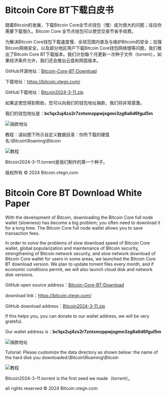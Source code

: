 <!DOCTYPE html>
<html lang="zh">
<head>
<meta charset="UTF-8">
<meta name="viewport" content="width=device-width, initial-scale=1.0">
</head>
<body>
  <div class="yellow-theme">
    <div class="container">
      <h1>Bitcoin Core BT下载白皮书</h1>
      <p>随着Bitcoin的发展，下载Bitcoin Core全节点钱包（慢）成为很大的问题；往往你需要下载很久。Bitcoin Core 全节点钱包可以使您交易节省手续费。</p>
      <p>为解决Bitcoin Core钱包下载速度慢、全球范围内普及与维护Bitcoin的安全；加强Bitcoin网络安全，以及部分地区用户下载Bitcoin Core钱包网络慢等问题，我们推出了Bitcoin Core BT下载版本。我们计划每个月更新一次种子文件（torrent），如果经济条件允许，我们还会推出云盘和网盘版本。</p>
       <p>GitHub开源地址：<a href="https://github.com/vtegn/Bitcoin-Core-BT-Download">Bitcoin-Core-BT-Download</a></p>
       <p>下载地址：<a href="">https://bitcoin.vtegn.com/</a></p>
       <p>GitHub下载地址：<a href="https://github.com/vtegn/Bitcoin-Core-BT-Download/files/14562555/Bitcoin2024-3-11.zip">Bitcoin2024-3-11.zip</a></p>
       <p>如果这使您得到帮助，您可以向我们的钱包地址捐款，我们将非常感激。</p>
      <p>我们的钱包地址是：<strong>bc1qx2uj4zs2r7zntxmzppwjxgmn3zg8a6d6fgul5m</strong></p>
      <img src="https://github.com/vtegn/Bitcoin-Core-BT-Download/assets/163028026/979461d1-045b-44ee-8e89-f1f6e550673e" alt="捐款地址">
      <p>教程：请如图下所示自定义数据目录：你所下载的硬盘名:\Bitcoin\Roaming\Bitcoin</p>
      <img src="https://github.com/vtegn/Bitcoin-Core-BT-Download/assets/163028026/c9772be6-9771-4d7f-a0a7-9c87205093ab" alt="教程">
      <p>Bitcoin2024-3-11.torrent是我们制作的第一个种子。</p>
    </div>
<div class="footer">
  <p>版权所有 &copy; 2024 Bitcoin.vtegn.com</p>
<div class="gtranslate_wrapper"></div>
</div>
</body>
<body>
  <div class="yellow-theme">
    <div class="container">
      <h1>Bitcoin Core BT Download White Paper</h1>
      <p>With the development of Bitcoin, downloading the Bitcoin Core full node wallet (slowness) has become a big problem; you often need to download it for a long time. The Bitcoin Core full node wallet allows you to save transaction fees.</p>
      <p>In order to solve the problems of slow download speed of Bitcoin Core wallet, global popularization and maintenance of Bitcoin security, strengthening of Bitcoin network security, and slow network download of Bitcoin Core wallet for users in some areas, we launched the Bitcoin Core BT download version. We plan to update torrent files every month, and if economic conditions permit, we will also launch cloud disk and network disk versions.</p>
       <p>GitHub open source address：<a href="https://github.com/vtegn/Bitcoin-Core-BT-Download">Bitcoin-Core-BT-Download</a></p>
       <p>download link：<a href="">https://bitcoin.vtegn.com/</a></p>
       <p>GitHub download address：<a href="https://github.com/vtegn/Bitcoin-Core-BT-Download/files/14562555/Bitcoin2024-3-11.zip">Bitcoin2024-3-11.zip</a></p>
       <p>If this helps you, you can donate to our wallet address, we will be very grateful.</p>
      <p>Our wallet address is：<strong>bc1qx2uj4zs2r7zntxmzppwjxgmn3zg8a6d6fgul5m</strong></p>
      <img src="https://github.com/vtegn/Bitcoin-Core-BT-Download/assets/163028026/979461d1-045b-44ee-8e89-f1f6e550673e" alt="捐款地址">
      <p>Tutorial: Please customize the data directory as shown below: the name of the hard disk you downloaded:\Bitcoin\Roaming\Bitcoin</p>
      <img src="https://github.com/vtegn/Bitcoin-Core-BT-Download/assets/163028026/c9772be6-9771-4d7f-a0a7-9c87205093ab" alt="教程">
      <p>Bitcoin2024-3-11.torrent is the first seed we made（torrent）。</p>
    </div>
<div class="footer">
  <p>all rights reserved &copy; 2024 Bitcoin.vtegn.com</p>
<div class="gtranslate_wrapper"></div>
</div>
</body>
</html>
